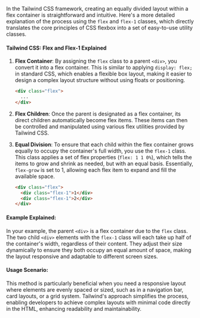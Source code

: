 In the Tailwind CSS framework, creating an equally divided layout within a flex container is straightforward and intuitive. Here's a more detailed explanation of the process using the `flex` and `flex-1` classes, which directly translates the core principles of CSS flexbox into a set of easy-to-use utility classes.

#### Tailwind CSS: Flex and Flex-1 Explained

1. **Flex Container**: By assigning the `flex` class to a parent `<div>`, you convert it into a flex container. This is similar to applying `display: flex;` in standard CSS, which enables a flexible box layout, making it easier to design a complex layout structure without using floats or positioning.

   ```html
   <div class="flex">
     ...
   </div>
   ```

2. **Flex Children**: Once the parent is designated as a flex container, its direct children automatically become flex items. These items can then be controlled and manipulated using various flex utilities provided by Tailwind CSS.

3. **Equal Division**: To ensure that each child within the flex container grows equally to occupy the container's full width, you use the `flex-1` class. This class applies a set of flex properties (`flex: 1 1 0%`), which tells the items to grow and shrink as needed, but with an equal basis. Essentially, `flex-grow` is set to 1, allowing each flex item to expand and fill the available space.

   ```html
   <div class="flex">
     <div class="flex-1">1</div>
     <div class="flex-1">2</div>
   </div>
   ```

#### Example Explained:

In your example, the parent `<div>` is a flex container due to the `flex` class. The two child `<div>` elements with the `flex-1` class will each take up half of the container's width, regardless of their content. They adjust their size dynamically to ensure they both occupy an equal amount of space, making the layout responsive and adaptable to different screen sizes.

#### Usage Scenario:

This method is particularly beneficial when you need a responsive layout where elements are evenly spaced or sized, such as in a navigation bar, card layouts, or a grid system. Tailwind's approach simplifies the process, enabling developers to achieve complex layouts with minimal code directly in the HTML, enhancing readability and maintainability.
